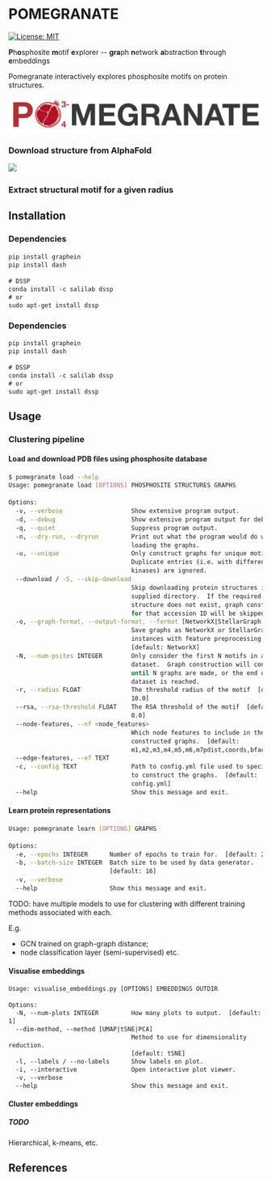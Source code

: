 # POMEGRANATE

[![License: MIT](https://img.shields.io/badge/License-MIT-yellow.svg)](https://opensource.org/licenses/MIT)

**P**h**o**sphosite **m**otif **e**xplorer -- **gra**ph **n**etwork **a**bstraction **t**hrough **e**mbeddings 

Pomegranate interactively explores phosphosite motifs on protein structures.

![](./imgs/POMEGRANATE-LOGO.png)




### Download structure from AlphaFold
![](./imgs/alphafold_comparison.gif)

### Extract structural motif for a given radius


## Installation 

### Dependencies

```
pip install graphein 
pip install dash

# DSSP 
conda install -c salilab dssp
# or 
sudo apt-get install dssp
```

### Dependencies

```
pip install graphein 
pip install dash

# DSSP 
conda install -c salilab dssp
# or 
sudo apt-get install dssp
```


## Usage 


### Clustering pipeline 

#### Load and download PDB files using phosphosite database

```bash
$ pomegranate load --help
Usage: pomegranate load [OPTIONS] PHOSPHOSITE STRUCTURES GRAPHS

Options:
  -v, --verbose                   Show extensive program output.
  -d, --debug                     Show extensive program output for debugging.
  -q, --quiet                     Suppress program output.
  -n, --dry-run, --dryrun         Print out what the program would do without
                                  loading the graphs.
  -u, --unique                    Only construct graphs for unique motifs.
                                  Duplicate entries (i.e. with different
                                  kinases) are ignored.
  --download / -S, --skip-download
                                  Skip downloading protein structures into the
                                  supplied directory.  If the required
                                  structure does not exist, graph construction
                                  for that accession ID will be skipped.
  -o, --graph-format, --output-format, --format [NetworkX|StellarGraph|nx|sg]
                                  Save graphs as NetworkX or StellarGraph
                                  instances with feature preprocessing.
                                  [default: NetworkX]
  -N, --num-psites INTEGER        Only consider the first N motifs in a
                                  dataset.  Graph construction will continue
                                  until N graphs are made, or the end of the
                                  dataset is reached.
  -r, --radius FLOAT              The threshold radius of the motif  [default:
                                  10.0]
  --rsa, --rsa-threshold FLOAT    The RSA threshold of the motif  [default:
                                  0.0]
  --node-features, --nf <node_features>
                                  Which node features to include in the
                                  constructed graphs.  [default:
                                  m1,m2,m3,m4,m5,m6,m7pdist,coords,bfac,rsa]
  --edge-features, --ef TEXT
  -c, --config TEXT               Path to config.yml file used to specify how
                                  to construct the graphs.  [default:
                                  config.yml]
  --help                          Show this message and exit.
```

#### Learn protein representations 

```bash
Usage: pomegranate learn [OPTIONS] GRAPHS

Options:
  -e, --epochs INTEGER      Number of epochs to train for.  [default: 200]
  -b, --batch-size INTEGER  Batch size to be used by data generator.
                            [default: 16]
  -v, --verbose
  --help                    Show this message and exit.
```

TODO: have multiple models to use for clustering with different training methods associated with each. 

E.g. 

- GCN trained on graph-graph distance; 
- node classification layer (semi-supervised)
etc.

#### Visualise embeddings

```
Usage: visualise_embeddings.py [OPTIONS] EMBEDDINGS OUTDIR

Options:
  -N, --num-plots INTEGER         How many plots to output.  [default: 1]
  --dim-method, --method [UMAP|tSNE|PCA]
                                  Method to use for dimensionality reduction.
                                  [default: tSNE]
  -l, --labels / --no-labels      Show labels on plot.
  -i, --interactive               Open interactive plot viewer.
  -v, --verbose
  --help                          Show this message and exit.
```


#### Cluster embeddings

##### TODO

Hierarchical, k-means, etc.




## References
